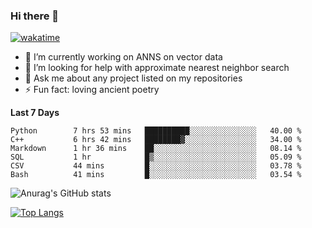 ### Hi there 👋

[![wakatime](https://wakatime.com/badge/user/8906da98-c623-4aff-ac00-99cb42e09b38.svg)](https://wakatime.com/@8906da98-c623-4aff-ac00-99cb42e09b38)

- 🔭 I’m currently working on ANNS on vector data
- 🤔 I’m looking for help with approximate nearest neighbor search
- 💬 Ask me about any project listed on my repositories
- ⚡ Fun fact: loving ancient poetry


**Last 7 Days**
<!--START_SECTION:waka-->

```text
Python        7 hrs 53 mins   ██████████░░░░░░░░░░░░░░░   40.00 %
C++           6 hrs 42 mins   ████████▓░░░░░░░░░░░░░░░░   34.00 %
Markdown      1 hr 36 mins    ██░░░░░░░░░░░░░░░░░░░░░░░   08.14 %
SQL           1 hr            █▒░░░░░░░░░░░░░░░░░░░░░░░   05.09 %
CSV           44 mins         █░░░░░░░░░░░░░░░░░░░░░░░░   03.78 %
Bash          41 mins         █░░░░░░░░░░░░░░░░░░░░░░░░   03.54 %
```

<!--END_SECTION:waka-->

![Anurag's GitHub stats](https://github-readme-stats.vercel.app/api?username=matchyc&count_private=true&show_icons=true&theme=vue)

[![Top Langs](https://github-readme-stats.vercel.app/api/top-langs/?username=matchyc&langs_count=4&&hide=perl,raku,html,javascript,shell,roff,prolog)](https://github.com/anuraghazra/github-readme-stats)
